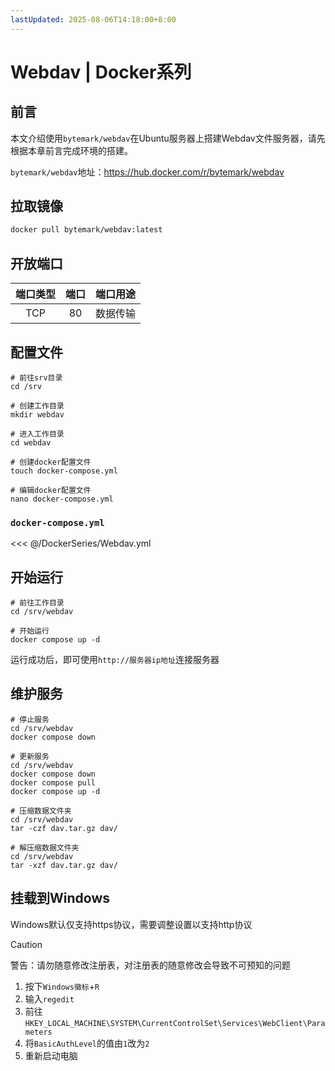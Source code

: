```yaml
---
lastUpdated: 2025-08-06T14:18:00+8:00
---
```


# Webdav | Docker系列

## 前言

本文介绍使用`bytemark/webdav`在Ubuntu服务器上搭建Webdav文件服务器，请先根据本章前言完成环境的搭建。

`bytemark/webdav`地址：<https://hub.docker.com/r/bytemark/webdav>

## 拉取镜像

```bash
docker pull bytemark/webdav:latest
```

## 开放端口

| 端口类型 | 端口  | 端口用途 |
| :------: | :---: | :------: |
|   TCP    |  80   | 数据传输 |

## 配置文件

```shell
# 前往srv目录
cd /srv

# 创建工作目录
mkdir webdav

# 进入工作目录
cd webdav

# 创建docker配置文件
touch docker-compose.yml

# 编辑docker配置文件
nano docker-compose.yml
```

### `docker-compose.yml`

<<< @/DockerSeries/Webdav.yml

## 开始运行

```shell
# 前往工作目录
cd /srv/webdav

# 开始运行
docker compose up -d
```

运行成功后，即可使用`http://服务器ip地址`连接服务器

## 维护服务

```shell
# 停止服务
cd /srv/webdav
docker compose down

# 更新服务
cd /srv/webdav
docker compose down
docker compose pull
docker compose up -d

# 压缩数据文件夹
cd /srv/webdav
tar -czf dav.tar.gz dav/

# 解压缩数据文件夹
cd /srv/webdav
tar -xzf dav.tar.gz dav/
```

## 挂载到Windows

Windows默认仅支持https协议，需要调整设置以支持http协议

> [!CAUTION]
> 警告：请勿随意修改注册表，对注册表的随意修改会导致不可预知的问题

1. 按下`Windows徽标`+`R`
2. 输入`regedit`
3. 前往`HKEY_LOCAL_MACHINE\SYSTEM\CurrentControlSet\Services\WebClient\Parameters`
4. 将`BasicAuthLevel`的值由`1`改为`2`
5. 重新启动电脑
